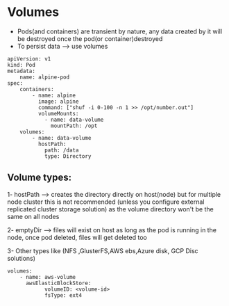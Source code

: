 # Volumes
- Pods(and containers) are transient by nature, any data created by it will be destroyed once the pod(or container)destroyed
- To persist data --> use volumes
```
apiVersion: v1
kind: Pod
metadata:
    name: alpine-pod
spec:
    containers:
        - name: alpine
          image: alpine
          command: ["shuf -i 0-100 -n 1 >> /opt/number.out"]
          volumeMounts:
            - name: data-volume
              mountPath: /opt
    volumes:
        - name: data-volume
          hostPath:
            path: /data
            type: Directory
```
## Volume types:
1- hostPath --> creates the directory directly on host(node) but for multiple node cluster this is not recommended (unless you configure external replicated cluster storage solution) as the volume directory won't be the same on all nodes

2- emptyDir --> files will exist on host as long as the pod is running in the node, once pod deleted, files will get deleted too

3- Other types like (NFS ,GlusterFS,AWS ebs,Azure disk, GCP Disc solutions)
```
volumes:
    - name: aws-volume
      awsElasticBlockStore:
            volumeID: <volume-id>
            fsType: ext4
```